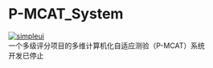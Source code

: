 # P-MCAT_System
[![simpleui](https://img.shields.io/badge/developing%20with-Simpleui-2077ff.svg)](https://github.com/newpanjing/simpleui)<br>
一个多级评分项目的多维计算机化自适应测验（P-MCAT）系统<br>
开发已停止
